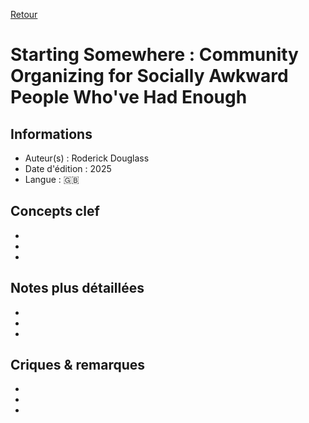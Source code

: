 [Retour](../README.md)

# Starting Somewhere : Community Organizing for Socially Awkward People Who've Had Enough 

## Informations
- Auteur(s) :  Roderick Douglass 
- Date d'édition : 2025
- Langue : 🇬🇧

## Concepts clef
-
-
-

## Notes plus détaillées
-
-
-

## Criques & remarques
-
-
-
